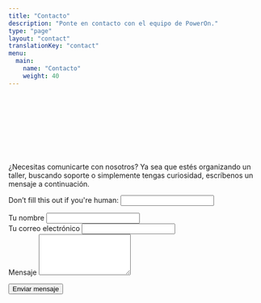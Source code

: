 ```yaml
---
title: "Contacto"
description: "Ponte en contacto con el equipo de PowerOn."
type: "page"
layout: "contact"
translationKey: "contact"
menu:
  main:
    name: "Contacto"
    weight: 40
---
```

<div class="container" style="padding-top: 120px; max-width: 800px;">

<p>¿Necesitas comunicarte con nosotros? Ya sea que estés organizando un taller, buscando soporte o simplemente tengas curiosidad, escríbenos un mensaje a continuación.</p>

<form name="contact" method="POST" data-netlify="true" netlify-honeypot="bot-field">
  <input type="hidden" name="form-name" value="contact" />
  <p class="d-none">
    <label>Don’t fill this out if you're human: <input name="bot-field" /></label>
  </p>

  <div class="form-group">
    <label for="name">Tu nombre</label>
    <input class="form-control" type="text" name="name" id="name" required />
  </div>

  <div class="form-group">
    <label for="email">Tu correo electrónico</label>
    <input class="form-control" type="email" name="email" id="email" required />
  </div>

  <div class="form-group">
    <label for="message">Mensaje</label>
    <textarea class="form-control" name="message" id="message" rows="5" required></textarea>
  </div>

  <button class="btn btn-primary mt-3" type="submit">Enviar mensaje</button>
</form>
</div>
